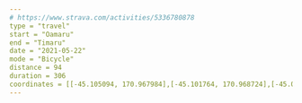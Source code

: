 ```yaml
---
# https://www.strava.com/activities/5336780878
type = "travel"
start = "Oamaru"
end = "Timaru"
date = "2021-05-22"
mode = "Bicycle"
distance = 94
duration = 306
coordinates = [[-45.105094, 170.967984],[-45.101764, 170.968724],[-45.087225, 170.976201],[-45.057096, 171.003722],[-45.055428, 171.005688],[-45.035229, 171.024342],[-45.034086, 171.025996],[-45.032728, 171.029366],[-45.031522, 171.030763],[-44.935982, 171.098153],[-44.924016, 171.100997],[-44.924169, 171.100383],[-44.924211, 171.100742],[-44.923278, 171.10113],[-44.909171, 171.100131],[-44.887265, 171.089521],[-44.878022, 171.08823],[-44.863671, 171.084256],[-44.851241, 171.080186],[-44.83594, 171.076317],[-44.833128, 171.076977],[-44.823866, 171.081397],[-44.821136, 171.081563],[-44.817232, 171.082792],[-44.803708, 171.092761],[-44.79774, 171.096329],[-44.767202, 171.102804],[-44.761291, 171.105695],[-44.756871, 171.088714],[-44.755421, 171.085395],[-44.754286, 171.080842],[-44.749531, 171.074931],[-44.73301, 171.048593],[-44.732777, 171.048178],[-44.73318, 171.047483],[-44.730701, 171.050482],[-44.727494, 171.059474],[-44.719399, 171.085495],[-44.718263, 171.087541],[-44.71778, 171.091691],[-44.715458, 171.098433],[-44.705932, 171.114914],[-44.705166, 171.117774],[-44.704443, 171.12488],[-44.700279, 171.128428],[-44.699657, 171.129379],[-44.696741, 171.131431],[-44.69363, 171.135021],[-44.692607, 171.135314],[-44.690954, 171.135067],[-44.685407, 171.133449],[-44.677742, 171.133917],[-44.670626, 171.132283],[-44.667044, 171.132567],[-44.662632, 171.134166],[-44.609418, 171.145833],[-44.599892, 171.14702],[-44.596347, 171.148085],[-44.589897, 171.15154],[-44.575601, 171.162179],[-44.564407, 171.168396],[-44.559998, 171.169841],[-44.556878, 171.171466],[-44.550556, 171.175605],[-44.547635, 171.177018],[-44.544467, 171.179885],[-44.533941, 171.185054],[-44.533356, 171.185802],[-44.532374, 171.189023],[-44.52144, 171.196612],[-44.517476, 171.198918],[-44.510438, 171.200661],[-44.500361, 171.200166],[-44.497846, 171.198342],[-44.496683, 171.198077],[-44.495631, 171.198353],[-44.491419, 171.201141],[-44.48312, 171.20208],[-44.480902, 171.201547],[-44.479826, 171.201787],[-44.478663, 171.202923],[-44.468663, 171.218639],[-44.465284, 171.221219],[-44.461388, 171.228429],[-44.459971, 171.230032],[-44.458556, 171.230764],[-44.454167, 171.231507],[-44.449243, 171.234206],[-44.442729, 171.235308],[-44.435046, 171.239474],[-44.432183, 171.239523],[-44.425631, 171.241797],[-44.4234, 171.241751],[-44.420139, 171.239947],[-44.419074, 171.239971],[-44.418111, 171.241059],[-44.416937, 171.244974],[-44.414771, 171.247377],[-44.41325, 171.248146],[-44.412226, 171.244698],[-44.407644, 171.237014],[-44.39054, 171.237318],[-44.387003, 171.235092],[-44.386476, 171.233314],[-44.385521, 171.232022],[-44.384269, 171.231935],[-44.384301, 171.231356]]
---
```

